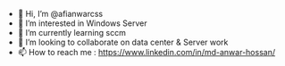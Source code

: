 - 👋 Hi, I’m @afianwarcss
- 👀 I’m interested in Windows Server 
- 🌱 I’m currently learning sccm
- 💞️ I’m looking to collaborate on data center & Server  work 
- 📫 How to reach me : https://www.linkedin.com/in/md-anwar-hossan/

<!---
afianwarcss/afianwarcss is a ✨ special ✨ repository because its `README.md` (this file) appears on your GitHub profile.
You can click the Preview link to take a look at your changes.
--->
